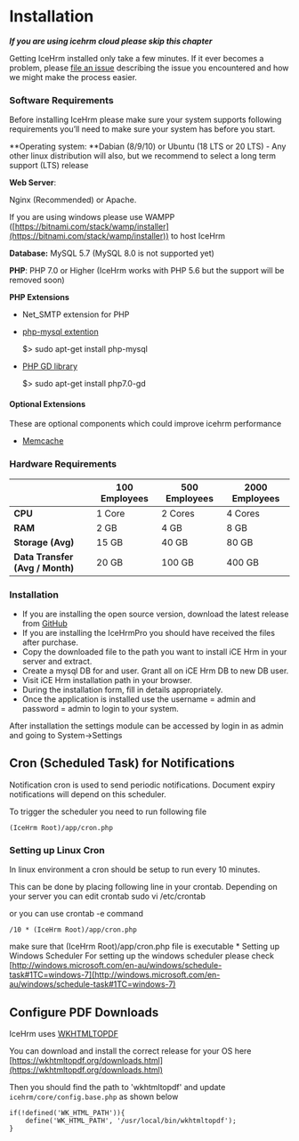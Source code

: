 # Installation

_**If you are using icehrm cloud please skip this chapter**_

Getting IceHrm installed only take a few minutes. If it ever becomes a problem, please [file an issue](https://github.com/gamonoid/icehrm/issues/new) describing the issue you encountered and how we might make the process easier.

### Software Requirements <a href="requirements" id="requirements"></a>

Before installing IceHrm please make sure your system supports following requirements you’ll need to make sure your system has before you start.&#x20;

**Operating system: **Dabian (8/9/10) or Ubuntu (18 LTS or 20 LTS) - Any other linux distribution will also, but we recommend to select a long term support (LTS) release

**Web Server**:&#x20;

Nginx (Recommended) or Apache.

&#x20;If you are using windows please use WAMPP ([https://bitnami.com/stack/wamp/installer](https://bitnami.com/stack/wamp/installer)) to host IceHrm

**Database:** MySQL 5.7 (MySQL 8.0 is not supported yet)

**PHP**: PHP 7.0 or Higher (IceHrm works with PHP 5.6 but the support will be removed soon)

**PHP Extensions**

* Net\_SMTP extension for PHP
*   [php-mysql extention](http://php.net/manual/en/mysqli.installation.php)

    $> sudo apt-get install php-mysql
*   [PHP GD library](http://php.net/manual/en/mysqli.installation.php)

    $> sudo apt-get install php7.0-gd

#### Optional Extensions <a href="optional-modules" id="optional-modules"></a>

These are optional components which could improve icehrm performance

* [Memcache](https://www.digitalocean.com/community/tutorials/how-to-install-and-use-memcache-on-ubuntu-14-04)

### Hardware Requirements <a href="requirements" id="requirements"></a>

|                                 | 100 Employees | 500 Employees | 2000 Employees |
| ------------------------------- | ------------- | ------------- | -------------- |
| **CPU**                         | 1 Core        | 2 Cores       | 4 Cores        |
| **RAM**                         | 2 GB          | 4 GB          | 8 GB           |
| **Storage (Avg)**               | 15 GB         | 40 GB         | 80 GB          |
| **Data Transfer (Avg / Month)** | 20 GB         | 100 GB        | 400 GB         |

### Installation <a href="installation" id="installation"></a>

* If you are installing the open source version, download the latest release from [GitHub](https://github.com/gamonoid/icehrm/releases/latest)
* If you are installing the IceHrmPro you should have received the files after purchase.
* Copy the downloaded file to the path you want to install iCE Hrm in your server and extract.
* Create a mysql DB for and user. Grant all on iCE Hrm DB to new DB user.
* Visit iCE Hrm installation path in your browser.
* During the installation form, fill in details appropriately.
* Once the application is installed use the username = admin and password = admin to login to your system.

After installation the settings module can be accessed by login in as admin and going to System->Settings

## Cron (Scheduled Task) for Notifications

Notification cron is used to send periodic notifications. Document expiry notifications will depend on this scheduler.

To trigger the scheduler you need to run following file

```
(IceHrm Root)/app/cron.php
```

### Setting up Linux Cron

In linux environment a cron should be setup to run every 10 minutes.

This can be done by placing following line in your crontab. Depending on your server you can edit crontab sudo vi /etc/crontab

or you can use crontab -e command

```
/10 * (IceHrm Root)/app/cron.php
```

make sure that (IceHrm Root)/app/cron.php file is executable \* Setting up Windows Scheduler For setting up the windows scheduler please check [http://windows.microsoft.com/en-au/windows/schedule-task#1TC=windows-7](http://windows.microsoft.com/en-au/windows/schedule-task#1TC=windows-7)

## Configure PDF Downloads

IceHrm uses [WKHTMLTOPDF](https://wkhtmltopdf.org/index.html)

You can download and install the correct release for your OS here [https://wkhtmltopdf.org/downloads.html](https://wkhtmltopdf.org/downloads.html)

Then you should find the path to 'wkhtmltopdf' and update `icehrm/core/config.base.php` as shown below

```
if(!defined('WK_HTML_PATH')){
    define('WK_HTML_PATH', '/usr/local/bin/wkhtmltopdf');
}
```
